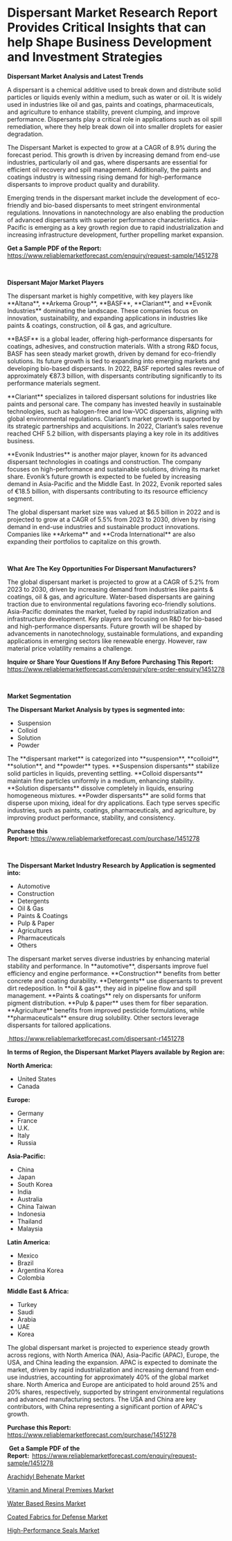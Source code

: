 <p><h1>Dispersant Market Research Report Provides Critical Insights that can help Shape Business Development and Investment Strategies</h1></p><p><strong>Dispersant Market Analysis and Latest Trends</strong></p>
<p><p>A dispersant is a chemical additive used to break down and distribute solid particles or liquids evenly within a medium, such as water or oil. It is widely used in industries like oil and gas, paints and coatings, pharmaceuticals, and agriculture to enhance stability, prevent clumping, and improve performance. Dispersants play a critical role in applications such as oil spill remediation, where they help break down oil into smaller droplets for easier degradation.</p><p>The Dispersant Market is expected to grow at a CAGR of 8.9% during the forecast period. This growth is driven by increasing demand from end-use industries, particularly oil and gas, where dispersants are essential for efficient oil recovery and spill management. Additionally, the paints and coatings industry is witnessing rising demand for high-performance dispersants to improve product quality and durability.</p><p>Emerging trends in the dispersant market include the development of eco-friendly and bio-based dispersants to meet stringent environmental regulations. Innovations in nanotechnology are also enabling the production of advanced dispersants with superior performance characteristics. Asia-Pacific is emerging as a key growth region due to rapid industrialization and increasing infrastructure development, further propelling market expansion.</p></p>
<p><strong>Get a Sample PDF of the Report:&nbsp;</strong> <a href="https://www.reliablemarketforecast.com/enquiry/request-sample/1451278?utm_campaign=1875&utm_medium=2&utm_source=Github&utm_content=ia&utm_term=26012025&utm_id=dispersant">https://www.reliablemarketforecast.com/enquiry/request-sample/1451278</a></p>
<p>&nbsp;</p>
<p><strong>Dispersant Major Market Players</strong></p>
<p><p>The dispersant market is highly competitive, with key players like **Altana**, **Arkema Group**, **BASF**, **Clariant**, and **Evonik Industries** dominating the landscape. These companies focus on innovation, sustainability, and expanding applications in industries like paints & coatings, construction, oil & gas, and agriculture.</p><p>**BASF** is a global leader, offering high-performance dispersants for coatings, adhesives, and construction materials. With a strong R&D focus, BASF has seen steady market growth, driven by demand for eco-friendly solutions. Its future growth is tied to expanding into emerging markets and developing bio-based dispersants. In 2022, BASF reported sales revenue of approximately €87.3 billion, with dispersants contributing significantly to its performance materials segment.</p><p>**Clariant** specializes in tailored dispersant solutions for industries like paints and personal care. The company has invested heavily in sustainable technologies, such as halogen-free and low-VOC dispersants, aligning with global environmental regulations. Clariant’s market growth is supported by its strategic partnerships and acquisitions. In 2022, Clariant’s sales revenue reached CHF 5.2 billion, with dispersants playing a key role in its additives business.</p><p>**Evonik Industries** is another major player, known for its advanced dispersant technologies in coatings and construction. The company focuses on high-performance and sustainable solutions, driving its market share. Evonik’s future growth is expected to be fueled by increasing demand in Asia-Pacific and the Middle East. In 2022, Evonik reported sales of €18.5 billion, with dispersants contributing to its resource efficiency segment.</p><p>The global dispersant market size was valued at $6.5 billion in 2022 and is projected to grow at a CAGR of 5.5% from 2023 to 2030, driven by rising demand in end-use industries and sustainable product innovations. Companies like **Arkema** and **Croda International** are also expanding their portfolios to capitalize on this growth.</p></p>
<p>&nbsp;</p>
<p><strong>What Are The Key Opportunities For Dispersant Manufacturers?</strong></p>
<p><p>The global dispersant market is projected to grow at a CAGR of 5.2% from 2023 to 2030, driven by increasing demand from industries like paints & coatings, oil & gas, and agriculture. Water-based dispersants are gaining traction due to environmental regulations favoring eco-friendly solutions. Asia-Pacific dominates the market, fueled by rapid industrialization and infrastructure development. Key players are focusing on R&D for bio-based and high-performance dispersants. Future growth will be shaped by advancements in nanotechnology, sustainable formulations, and expanding applications in emerging sectors like renewable energy. However, raw material price volatility remains a challenge.</p></p>
<p><strong>Inquire or Share Your Questions If Any Before Purchasing This Report:</strong> <a href="https://www.reliablemarketforecast.com/enquiry/pre-order-enquiry/1451278?utm_campaign=1875&utm_medium=2&utm_source=Github&utm_content=ia&utm_term=26012025&utm_id=dispersant">https://www.reliablemarketforecast.com/enquiry/pre-order-enquiry/1451278</a></p>
<p>&nbsp;</p>
<p><strong>Market Segmentation</strong></p>
<p><strong>The Dispersant Market Analysis by types is segmented into:</strong></p>
<p><ul><li>Suspension</li><li>Colloid</li><li>Solution</li><li>Powder</li></ul></p>
<p><p>The **dispersant market** is categorized into **suspension**, **colloid**, **solution**, and **powder** types. **Suspension dispersants** stabilize solid particles in liquids, preventing settling. **Colloid dispersants** maintain fine particles uniformly in a medium, enhancing stability. **Solution dispersants** dissolve completely in liquids, ensuring homogeneous mixtures. **Powder dispersants** are solid forms that disperse upon mixing, ideal for dry applications. Each type serves specific industries, such as paints, coatings, pharmaceuticals, and agriculture, by improving product performance, stability, and consistency.</p></p>
<p><strong>Purchase this Report:&nbsp;</strong><a href="https://www.reliablemarketforecast.com/purchase/1451278?utm_campaign=1875&utm_medium=2&utm_source=Github&utm_content=ia&utm_term=26012025&utm_id=dispersant">https://www.reliablemarketforecast.com/purchase/1451278</a></p>
<p>&nbsp;</p>
<p><strong>The Dispersant Market Industry Research by Application is segmented into:</strong></p>
<p><ul><li>Automotive</li><li>Construction</li><li>Detergents</li><li>Oil & Gas</li><li>Paints & Coatings</li><li>Pulp & Paper</li><li>Agricultures</li><li>Pharmaceuticals</li><li>Others</li></ul></p>
<p><p>The dispersant market serves diverse industries by enhancing material stability and performance. In **automotive**, dispersants improve fuel efficiency and engine performance. **Construction** benefits from better concrete and coating durability. **Detergents** use dispersants to prevent dirt redeposition. In **oil & gas**, they aid in pipeline flow and spill management. **Paints & coatings** rely on dispersants for uniform pigment distribution. **Pulp & paper** uses them for fiber separation. **Agriculture** benefits from improved pesticide formulations, while **pharmaceuticals** ensure drug solubility. Other sectors leverage dispersants for tailored applications.</p></p>
<p><a href="https://www.reliablemarketforecast.com/dispersant-r1451278?utm_campaign=1875&utm_medium=2&utm_source=Github&utm_content=ia&utm_term=26012025&utm_id=dispersant">&nbsp;https://www.reliablemarketforecast.com/dispersant-r1451278</a></p>
<p><strong>In terms of Region, the Dispersant Market Players available by Region are:</strong></p>
<p>
    <p> <strong> North America: </strong>
        <ul>
            <li>United States</li>
            <li>Canada</li>
        </ul>
        </p> 
    <p> <strong> Europe: </strong>
        <ul>
            <li>Germany</li>
            <li>France</li>
            <li>U.K.</li>
            <li>Italy</li>
            <li>Russia</li>
        </ul>
        </p> 
    <p> <strong> Asia-Pacific: </strong>
        <ul>
            <li>China</li>
            <li>Japan</li>
            <li>South Korea</li>
            <li>India</li>
            <li>Australia</li>
            <li>China Taiwan</li>
            <li>Indonesia</li>
            <li>Thailand</li>
            <li>Malaysia</li>
        </ul>
        </p> 
    <p> <strong> Latin America: </strong>
        <ul>
            <li>Mexico</li>
            <li>Brazil</li>
            <li>Argentina Korea</li>
            <li>Colombia</li>
        </ul>
        </p> 
    <p> <strong> Middle East & Africa: </strong>
        <ul>
            <li>Turkey</li>
            <li>Saudi</li>
            <li>Arabia</li>
            <li>UAE</li>
            <li>Korea</li>
        </ul>
    </p>
    </p>
<p><p>The global dispersant market is projected to experience steady growth across regions, with North America (NA), Asia-Pacific (APAC), Europe, the USA, and China leading the expansion. APAC is expected to dominate the market, driven by rapid industrialization and increasing demand from end-use industries, accounting for approximately 40% of the global market share. North America and Europe are anticipated to hold around 25% and 20% shares, respectively, supported by stringent environmental regulations and advanced manufacturing sectors. The USA and China are key contributors, with China representing a significant portion of APAC's growth.</p></p>
<p><strong>Purchase this Report: </strong><a href="https://www.reliablemarketforecast.com/purchase/1451278?utm_campaign=1875&utm_medium=2&utm_source=Github&utm_content=ia&utm_term=26012025&utm_id=dispersant">https://www.reliablemarketforecast.com/purchase/1451278</a></p>
<p>&nbsp;<strong>Get a Sample PDF of the Report:&nbsp;&nbsp;</strong><a href="https://www.reliablemarketforecast.com/enquiry/request-sample/1451278?utm_campaign=1875&utm_medium=2&utm_source=Github&utm_content=ia&utm_term=26012025&utm_id=dispersant">https://www.reliablemarketforecast.com/enquiry/request-sample/1451278</a></p>
<p><strong></strong></p>
<p><p><a href="https://www.linkedin.com/pulse/arachidyl-behenate-market-growth-analysis-regions-manufacturers-kg3vf?utm_campaign=1875&utm_medium=2&utm_source=Github&utm_content=ia&utm_term=26012025&utm_id=dispersant">Arachidyl Behenate Market</a></p><p><a href="https://github.com/njockebogris/Market-Research-Report-List-1/blob/main/vitamin-and-mineral-premixes-market.md?utm_campaign=1875&utm_medium=2&utm_source=Github&utm_content=ia&utm_term=26012025&utm_id=dispersant">Vitamin and Mineral Premixes Market</a></p><p><a href="https://github.com/ahmalaloanne/Market-Research-Report-List-1/blob/main/water-based-resins-market.md?utm_campaign=1875&utm_medium=2&utm_source=Github&utm_content=ia&utm_term=26012025&utm_id=dispersant">Water Based Resins Market</a></p><p><a href="https://www.linkedin.com/pulse/in-depth-coated-fabrics-defense-market-review-business-profiles-n1xof?utm_campaign=1875&utm_medium=2&utm_source=Github&utm_content=ia&utm_term=26012025&utm_id=dispersant">Coated Fabrics for Defense Market</a></p><p><a href="https://www.linkedin.com/pulse/global-high-performance-seals-market-research-report-industry-qmpsf?utm_campaign=1875&utm_medium=2&utm_source=Github&utm_content=ia&utm_term=26012025&utm_id=dispersant">High-Performance Seals Market</a></p></p>